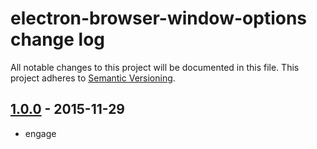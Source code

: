# electron-browser-window-options change log

All notable changes to this project will be documented in this file.
This project adheres to [Semantic Versioning](http://semver.org/).

## [1.0.0] - 2015-11-29
* engage

[1.0.0]: https://github.com/ngoldman/electron-browser-window-options/releases/tag/v1.0.0
